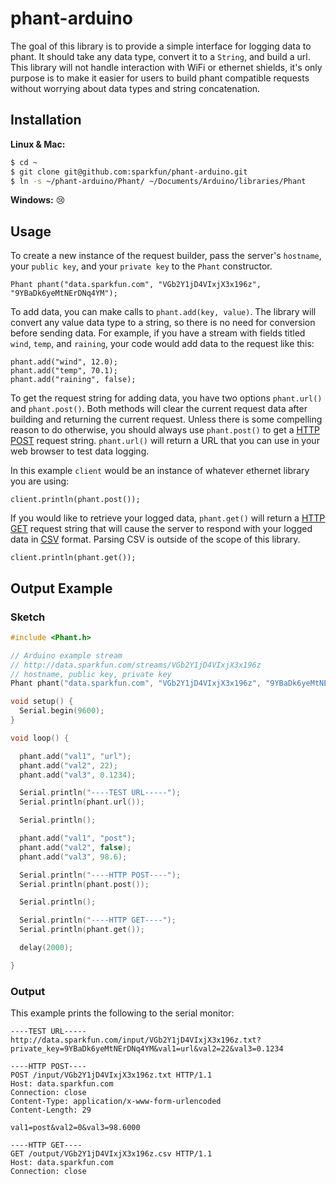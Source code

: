 # phant-arduino

The goal of this library is to provide a simple interface for logging data to phant.
It should take any data type, convert it to a `String`, and build a url. This
library will not handle interaction with WiFi or ethernet shields, it's only purpose is
to make it easier for users to build phant compatible requests without worrying about data
types and string concatenation.

## Installation

**Linux & Mac:**
```bash
$ cd ~
$ git clone git@github.com:sparkfun/phant-arduino.git
$ ln -s ~/phant-arduino/Phant/ ~/Documents/Arduino/libraries/Phant
```

**Windows:** :cry:

## Usage

To create a new instance of the request builder, pass the server's `hostname`, your `public key`,
and your `private key` to the `Phant` constructor.

```
Phant phant("data.sparkfun.com", "VGb2Y1jD4VIxjX3x196z", "9YBaDk6yeMtNErDNq4YM");
```

To add data, you can make calls to `phant.add(key, value)`. The library will convert any value data type
to a string, so there is no need for conversion before sending data. For example, if you have a stream
with fields titled `wind`, `temp`, and `raining`, your code would add data to the request like this:

```
phant.add("wind", 12.0);
phant.add("temp", 70.1);
phant.add("raining", false);
```

To get the request string for adding data, you have two options `phant.url()` and `phant.post()`.
Both methods will clear the current request data after building and returning the current request. Unless 
there is some compelling reason to do otherwise, you should always use `phant.post()` to get a [HTTP POST](http://en.wikipedia.org/wiki/POST_(HTTP)) request string. `phant.url()` will return a URL that you
can use in your web browser to test data logging.

In this example `client` would be an instance of whatever ethernet library you are using:

```
client.println(phant.post());
```

If you would like to retrieve your logged data, `phant.get()` will return a [HTTP GET](http://en.wikipedia.org/wiki/GET_(HTTP)) request string that will cause the server to respond with
your logged data in [CSV](http://en.wikipedia.org/wiki/Comma-separated_values) format. Parsing CSV is outside
of the scope of this library.

```
client.println(phant.get());
```

## Output Example

### Sketch

```ino
#include <Phant.h>

// Arduino example stream
// http://data.sparkfun.com/streams/VGb2Y1jD4VIxjX3x196z
// hostname, public key, private key
Phant phant("data.sparkfun.com", "VGb2Y1jD4VIxjX3x196z", "9YBaDk6yeMtNErDNq4YM");

void setup() {
  Serial.begin(9600);
}

void loop() {

  phant.add("val1", "url");
  phant.add("val2", 22);
  phant.add("val3", 0.1234);

  Serial.println("----TEST URL-----");
  Serial.println(phant.url());

  Serial.println();

  phant.add("val1", "post");
  phant.add("val2", false);
  phant.add("val3", 98.6);

  Serial.println("----HTTP POST----");
  Serial.println(phant.post());

  Serial.println();

  Serial.println("----HTTP GET----");
  Serial.println(phant.get());

  delay(2000);

}
```

### Output

This example prints the following to the serial monitor:

```
----TEST URL-----
http://data.sparkfun.com/input/VGb2Y1jD4VIxjX3x196z.txt?private_key=9YBaDk6yeMtNErDNq4YM&val1=url&val2=22&val3=0.1234

----HTTP POST----
POST /input/VGb2Y1jD4VIxjX3x196z.txt HTTP/1.1
Host: data.sparkfun.com
Connection: close
Content-Type: application/x-www-form-urlencoded
Content-Length: 29

val1=post&val2=0&val3=98.6000

----HTTP GET----
GET /output/VGb2Y1jD4VIxjX3x196z.csv HTTP/1.1
Host: data.sparkfun.com
Connection: close
```

